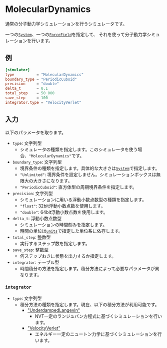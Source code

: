# MolecularDynamics

通常の分子動力学シミュレーションを行うシミュレータです。

一つの[`System`](System.md)、一つの[`ForceField`](ForceField.md)を指定して、
それを使って分子動力学シミュレーションを行います。

## 例

```toml
[simulator]
type          = "MolecularDynamics"
boundary_type = "PeriodicCuboid"
precision     = "double"
delta_t       = 0.1
total_step    = 50_000
save_step     = 100
integrator.type = "VelocityVerlet"
```

## 入力

以下のパラメータを取ります。

- `type`: 文字列型
  - シミュレータの種類を指定します。このシミュレータを使う場合、`"MolecularDynamics"`です。
- `boundary_type`: 文字列型
  - 境界条件の種類を指定します。具体的な大きさは[`System`](System.md)で指定します。
  - `"Unlimited"`: 境界条件を設定しません。シミュレーションボックスは無限大の大きさになります。
  - `"PeriodicCuboid"`: 直方体型の周期境界条件を指定します。
- `precision`: 文字列型
  - シミュレーションに用いる浮動小数点数型の種類を指定します。
  - `"float"`: 32bit浮動小数点数を使用します。
  - `"double"`: 64bit浮動小数点数を使用します。
- `delta_t`: 浮動小数点数型
  - シミュレーションの時間刻みを指定します。
  - 時間の単位は[`units`](Units.md)で指定した単位系に依存します。
- `total_step`: 整数型
  - 実行するステップ数を指定します。
- `save_step`: 整数型
  - 何ステップおきに状態を出力するか指定します。
- `integrator`: テーブル型
  - 時間積分の方法を指定します。積分方法によって必要なパラメータが異なります。

### `integrator`

- `type`: 文字列型
  - 積分方法の種類を指定します。現在、以下の積分方法が利用可能です。
    - ["UnderdampedLangevin"](UnderdampedLangevinIntegrator.md)
      - NVT一定のランジュバン方程式に基づくシミュレーションを行います。
    - ["VelocityVerlet"](VelocityVerletIntegrator.md)
      - エネルギー一定のニュートン力学に基づくシミュレーションを行います。

